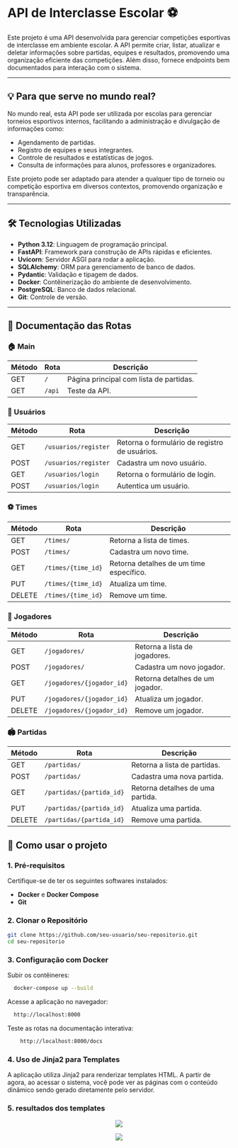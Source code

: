# API de Interclasse Escolar ⚽

Este projeto é uma API desenvolvida para gerenciar competições esportivas de interclasse em ambiente escolar. A API permite criar, listar, atualizar e deletar informações sobre partidas, equipes e resultados, promovendo uma organização eficiente das competições. Além disso, fornece endpoints bem documentados para interação com o sistema.

---

## 💡 Para que serve no mundo real?

No mundo real, esta API pode ser utilizada por escolas para gerenciar torneios esportivos internos, facilitando a administração e divulgação de informações como:
- Agendamento de partidas.
- Registro de equipes e seus integrantes.
- Controle de resultados e estatísticas de jogos.
- Consulta de informações para alunos, professores e organizadores.

Este projeto pode ser adaptado para atender a qualquer tipo de torneio ou competição esportiva em diversos contextos, promovendo organização e transparência.

---

## 🛠️ Tecnologias Utilizadas

- **Python 3.12**: Linguagem de programação principal.
- **FastAPI**: Framework para construção de APIs rápidas e eficientes.
- **Uvicorn**: Servidor ASGI para rodar a aplicação.
- **SQLAlchemy**: ORM para gerenciamento de banco de dados.
- **Pydantic**: Validação e tipagem de dados.
- **Docker**: Contêinerização do ambiente de desenvolvimento.
- **PostgreSQL**: Banco de dados relacional.
- **Git**: Controle de versão.

---

## 📌 Documentação das Rotas

### 🏠 Main

| Método  | Rota         | Descrição |
|---------|-------------|-----------|
| GET     | `/`         | Página principal com lista de partidas. |
| GET     | `/api`      | Teste da API. |

### 👤 Usuários

| Método  | Rota                     | Descrição |
|---------|--------------------------|-----------|
| GET     | `/usuarios/register`      | Retorna o formulário de registro de usuários. |
| POST    | `/usuarios/register`      | Cadastra um novo usuário. |
| GET     | `/usuarios/login`         | Retorna o formulário de login. |
| POST    | `/usuarios/login`         | Autentica um usuário. |

### ⚽ Times

| Método  | Rota                | Descrição |
|---------|---------------------|-----------|
| GET     | `/times/`           | Retorna a lista de times. |
| POST    | `/times/`           | Cadastra um novo time. |
| GET     | `/times/{time_id}`  | Retorna detalhes de um time específico. |
| PUT     | `/times/{time_id}`  | Atualiza um time. |
| DELETE  | `/times/{time_id}`  | Remove um time. |

### 🏃 Jogadores

| Método  | Rota                     | Descrição |
|---------|--------------------------|-----------|
| GET     | `/jogadores/`            | Retorna a lista de jogadores. |
| POST    | `/jogadores/`            | Cadastra um novo jogador. |
| GET     | `/jogadores/{jogador_id}` | Retorna detalhes de um jogador. |
| PUT     | `/jogadores/{jogador_id}` | Atualiza um jogador. |
| DELETE  | `/jogadores/{jogador_id}` | Remove um jogador. |

### 🏟️ Partidas

| Método  | Rota                     | Descrição |
|---------|--------------------------|-----------|
| GET     | `/partidas/`             | Retorna a lista de partidas. |
| POST    | `/partidas/`             | Cadastra uma nova partida. |
| GET     | `/partidas/{partida_id}` | Retorna detalhes de uma partida. |
| PUT     | `/partidas/{partida_id}` | Atualiza uma partida. |
| DELETE  | `/partidas/{partida_id}` | Remove uma partida. |



## 🚀 Como usar o projeto

### 1. Pré-requisitos

Certifique-se de ter os seguintes softwares instalados:
- **Docker** e **Docker Compose**
- **Git**

### 2. Clonar o Repositório

```bash
git clone https://github.com/seu-usuario/seu-repositorio.git
cd seu-repositorio
```
### 3. Configuração com Docker

Subir os contêineres:
```bash
  docker-compose up --build
```
Acesse a aplicação no navegador:
```bash
  http://localhost:8000
```
Teste as rotas na documentação interativa:
```bash
    http://localhost:8000/docs
```
### 4. Uso de Jinja2 para Templates
A aplicação utiliza Jinja2 para renderizar templates HTML. A partir de agora, ao acessar o sistema, você pode ver as páginas com o conteúdo dinâmico sendo gerado diretamente pelo servidor.

### 5. resultados dos templates

<p align="center">
  <img src="https://github.com/user-attachments/assets/dd6b7d7b-3435-40c7-85b7-adb23c42a9aa" />
</p>

<p align="center">
  <img src="https://github.com/user-attachments/assets/54d147c7-1cfc-4bd8-a124-0d8fd3b2e708" />
</p>



 


